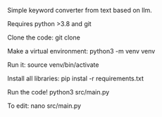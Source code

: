 Simple keyword converter from text based on llm.

Requires python >3.8 and git 

Clone the code:
git clone <path to repository>

Make a virtual environment:
python3 -m venv venv

Run it:
source venv/bin/activate

Install all libraries:
pip instal -r requirements.txt

Run the code!
python3 src/main.py

To edit:
nano src/main.py
